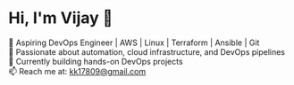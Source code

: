 # Hi, I'm Vijay 👋
🚀 Aspiring DevOps Engineer | AWS | Linux | Terraform | Ansible | Git  
🔧 Passionate about automation, cloud infrastructure, and DevOps pipelines  
🌱 Currently building hands-on DevOps projects  
📫 Reach me at: kk17809@gmail.com
